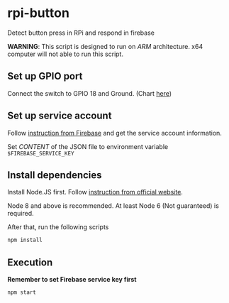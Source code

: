 # rpi-button
Detect button press in RPi and respond in firebase

__WARNING__: This script is designed to run on _ARM_ architecture. x64 computer will not able to run this script.

## Set up GPIO port
Connect the switch to GPIO 18 and Ground. (Chart [here](http://www.mediafire.com/download/dp0sbulael9ns2a/Raspberry_Pi_GPIO_Pintout_diagram_v2.pdf))

## Set up service account
Follow [instruction from Firebase](https://firebase.google.com/docs/admin/setup) and get the service account information.

Set _CONTENT_ of the JSON file to environment variable `$FIREBASE_SERVICE_KEY`

## Install dependencies
Install Node.JS first. Follow [instruction from official website](https://nodejs.org/en/download/package-manager/#debian-and-ubuntu-based-linux-distributions).

Node 8 and above is recommended. At least Node 6 (Not guaranteed) is required.

After that, run the following scripts
```bash
npm install
```

## Execution
__Remember to set Firebase service key first__
```bash
npm start
```
